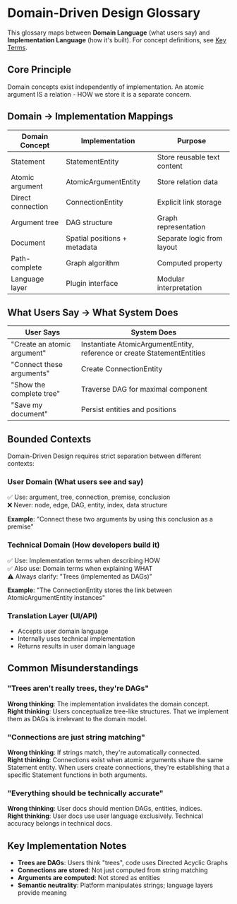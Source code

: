 # Domain-Driven Design Glossary

This glossary maps between **Domain Language** (what users say) and **Implementation Language** (how it's built). For concept definitions, see [Key Terms](./key-terms.md).

## Core Principle

Domain concepts exist independently of implementation. An atomic argument IS a relation - HOW we store it is a separate concern.

## Domain → Implementation Mappings

| Domain Concept | Implementation | Purpose |
|----------------|----------------|---------|
| Statement | StatementEntity | Store reusable text content |
| Atomic argument | AtomicArgumentEntity | Store relation data |
| Direct connection | ConnectionEntity | Explicit link storage |
| Argument tree | DAG structure | Graph representation |
| Document | Spatial positions + metadata | Separate logic from layout |
| Path-complete | Graph algorithm | Computed property |
| Language layer | Plugin interface | Modular interpretation |

## What Users Say → What System Does

| User Says | System Does |
|-----------|-------------|
| "Create an atomic argument" | Instantiate AtomicArgumentEntity, reference or create StatementEntities |
| "Connect these arguments" | Create ConnectionEntity |
| "Show the complete tree" | Traverse DAG for maximal component |
| "Save my document" | Persist entities and positions |

## Bounded Contexts

Domain-Driven Design requires strict separation between different contexts:

### User Domain (What users see and say)
✅ Use: argument, tree, connection, premise, conclusion  
❌ Never: node, edge, DAG, entity, index, data structure

**Example**: "Connect these two arguments by using this conclusion as a premise"

### Technical Domain (How developers build it)  
✅ Use: Implementation terms when describing HOW  
✅ Also use: Domain terms when explaining WHAT  
⚠️ Always clarify: "Trees (implemented as DAGs)"

**Example**: "The ConnectionEntity stores the link between AtomicArgumentEntity instances"

### Translation Layer (UI/API)
- Accepts user domain language
- Internally uses technical implementation
- Returns results in user domain language

## Common Misunderstandings

### "Trees aren't really trees, they're DAGs"
**Wrong thinking**: The implementation invalidates the domain concept.  
**Right thinking**: Users conceptualize tree-like structures. That we implement them as DAGs is irrelevant to the domain model.

### "Connections are just string matching"
**Wrong thinking**: If strings match, they're automatically connected.  
**Right thinking**: Connections exist when atomic arguments share the same Statement entity. When users create connections, they're establishing that a specific Statement functions in both arguments.

### "Everything should be technically accurate"
**Wrong thinking**: User docs should mention DAGs, entities, indices.  
**Right thinking**: User docs use user language exclusively. Technical accuracy belongs in technical docs.

## Key Implementation Notes

- **Trees are DAGs**: Users think "trees", code uses Directed Acyclic Graphs
- **Connections are stored**: Not just computed from string matching
- **Arguments are computed**: Not stored as entities
- **Semantic neutrality**: Platform manipulates strings; language layers provide meaning